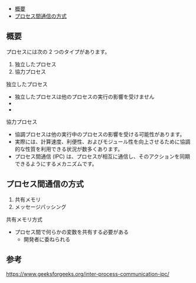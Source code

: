 - [概要](#概要)
- [プロセス間通信の方式](#プロセス間通信の方式)


## 概要
プロセスには次の 2 つのタイプがあります。
1. 独立したプロセス
2. 協力プロセス

独立したプロセス
- 独立したプロセスは他のプロセスの実行の影響を受けません
-
-

協力プロセス
- 協調プロセスは他の実行中のプロセスの影響を受ける可能性があります。
- 実際には、計算速度、利便性、およびモジュール性を向上させるために協調的な性質を利用できる状況が数多くあります。
- プロセス間通信 (IPC) は、プロセスが相互に通信し、そのアクションを同期できるようにするメカニズムです。


## プロセス間通信の方式
1. 共有メモリ
2. メッセージパッシング

共有メモリ方式
- プロセス間で何らかの変数を共有する必要がある
  - 開発者に委ねられる


## 参考
https://www.geeksforgeeks.org/inter-process-communication-ipc/
